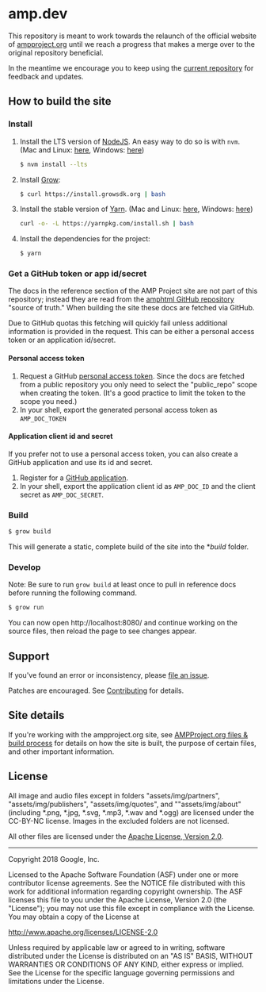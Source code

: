 # amp.dev

This repository is meant to work towards the relaunch of the official website
of [ampproject.org](https://www.ampproject.org/) until we reach a progress
that makes a merge over to the original repository beneficial.

In the meantime we encourage you to keep using the [current repository](https://github.com/ampproject/amphtml) for feedback and updates.

## How to build the site

### Install

1.  Install the LTS version of [NodeJS](https://nodejs.org). An easy way to do so is with `nvm`. (Mac and Linux: [here](https://github.com/creationix/nvm), Windows: [here](https://github.com/coreybutler/nvm-windows))
    ```sh
    $ nvm install --lts
    ```

2.  Install [Grow](http://grow.io):
    ```sh
    $ curl https://install.growsdk.org | bash
    ```

3.  Install the stable version of [Yarn](https://yarnpkg.com/). (Mac and Linux: [here](https://yarnpkg.com/en/docs/install#alternatives-stable), Windows: [here](https://yarnpkg.com/lang/en/docs/install/#windows-stable))
    ```sh
    curl -o- -L https://yarnpkg.com/install.sh | bash
    ```

4.  Install the dependencies for the project:
    ```sh
    $ yarn
    ```

### Get a GitHub token or app id/secret

The docs in the reference section of the AMP Project site are not part of this repository; instead they are read from the [amphtml GitHub repository](https://github.com/ampproject/amphtml) "source of truth."  When building the site these docs are fetched via GitHub.

Due to GitHub quotas this fetching will quickly fail unless additional information is provided in the request.  This can be either a personal access token or an application id/secret.

#### Personal access token

  1. Request a GitHub [personal access token](https://help.github.com/articles/creating-an-access-token-for-command-line-use/).  Since the docs are fetched from a public repository you only need to select the "public_repo" scope when creating the token.  (It's a good practice to limit the token to the scope you need.)
  2. In your shell, export the generated personal access token as `AMP_DOC_TOKEN`

#### Application client id and secret

If you prefer not to use a personal access token, you can also create a GitHub application and use its id and secret.

  1. Register for a [GitHub application](https://github.com/settings/applications/new).
  2. In your shell, export the application client id as `AMP_DOC_ID` and the client secret as `AMP_DOC_SECRET`.

### Build

```sh
$ grow build
```

This will generate a static, complete build of the site into the **build* folder.


### Develop

Note: Be sure to run `grow build` at least once to pull in reference docs before running the following command.

```sh
$ grow run
```

You can now open http://localhost:8080/ and continue working on the source files, then reload the page to see changes appear.

## Support

If you've found an error or inconsistency, please [file an issue](
https://github.com/ampproject/docs/issues).

Patches are encouraged. See [Contributing](CONTRIBUTING.md) for details.

## Site details

If you're working with the ampproject.org site, see [AMPProject.org files & build process](contributing/ampproject-files-build-process.md) for details on how  the site is built, the purpose of certain files, and other important information.

## License

All image and audio files except in folders "assets/img/partners",
"assets/img/publishers", "assets/img/quotes", and ""assets/img/about" (including *.png, *.jpg, *.svg,
*.mp3, *.wav and *.ogg) are licensed under the CC-BY-NC license. Images in the
excluded folders are not licensed.

All other files are licensed under the [Apache License, Version 2.0](LICENSE).


- - -

Copyright 2018 Google, Inc.

Licensed to the Apache Software Foundation (ASF) under one or more contributor
license agreements.  See the NOTICE file distributed with this work for
additional information regarding copyright ownership.  The ASF licenses this
file to you under the Apache License, Version 2.0 (the "License"); you may not
use this file except in compliance with the License.  You may obtain a copy of
the License at

  http://www.apache.org/licenses/LICENSE-2.0

Unless required by applicable law or agreed to in writing, software
distributed under the License is distributed on an "AS IS" BASIS, WITHOUT
WARRANTIES OR CONDITIONS OF ANY KIND, either express or implied.  See the
License for the specific language governing permissions and limitations under
the License.
